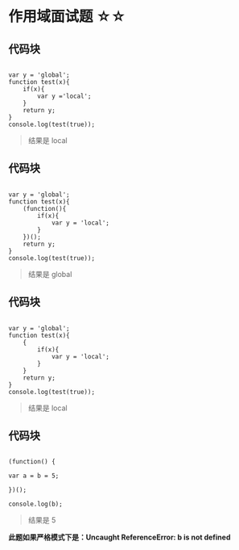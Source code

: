 # 作用域面试题 ☆☆

## 代码块

```

var y = 'global';  
function test(x){  
    if(x){  
        var y ='local';  
    }  
    return y;  
}  
console.log(test(true));  

```
> 结果是 local

## 代码块

```

var y = 'global';  
function test(x){  
    (function(){  
        if(x){  
            var y = 'local';  
        }  
    })();  
    return y;  
}  
console.log(test(true));  

```

> 结果是 global

## 代码块

```

var y = 'global';  
function test(x){  
    {  
        if(x){  
            var y = 'local';  
        }  
    }  
    return y;  
}  
console.log(test(true));  

```
> 结果是 local


## 代码块

```

(function() {
 
var a = b = 5;
 
})();
 
console.log(b);

```
> 结果是 5

**此题如果严格模式下是：Uncaught ReferenceError: b is not defined**



